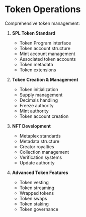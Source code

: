 # Token Operations

Comprehensive token management:

1. **SPL Token Standard**
   - Token Program interface
   - Token account structure
   - Mint account management
   - Associated token accounts
   - Token metadata
   - Token extensions

2. **Token Creation & Management**
   - Token initialization
   - Supply management
   - Decimals handling
   - Freeze authority
   - Mint authority
   - Token account creation

3. **NFT Development**
   - Metaplex standards
   - Metadata structure
   - Creator royalties
   - Collection management
   - Verification systems
   - Update authority

4. **Advanced Token Features**
   - Token vesting
   - Token streaming
   - Wrapped tokens
   - Token swaps
   - Token staking
   - Token governance

